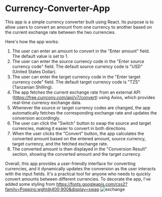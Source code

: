 # Currency-Converter-App
This app is a simple currency converter built using React. Its purpose is to allow users to convert an amount from one currency to another based on the current exchange rate between the two currencies.

Here's how the app works:

1. The user can enter an amount to convert in the "Enter amount" field. The default value is set to 1.
2. The user can enter the source currency code in the "Enter source currency code" field. The default source currency code is "USD" (United States Dollar).
3. The user can enter the target currency code in the "Enter target currency code" field. The default target currency code is "TZS" (Tanzanian Shilling).
4. The app fetches the current exchange rate from an external API (https://free.currconv.com/api/v7/convert) using Axios, which provides real-time currency exchange data.
5. Whenever the source or target currency codes are changed, the app automatically fetches the corresponding exchange rate and updates the conversion accordingly.
6. The user can click the "Switch" button to swap the source and target currencies, making it easier to convert in both directions.
7. When the user clicks the "Convert" button, the app calculates the converted amount based on the entered amount, source currency, target currency, and the fetched exchange rate.
8. The converted amount is then displayed in the "Conversion Result" section, showing the converted amount and the target currency.

Overall, this app provides a user-friendly interface for converting currencies, and it dynamically updates the conversion as the user interacts with the input fields. It's a practical tool for anyone who needs to quickly convert amounts between different currencies. To decorate the app, I've added some styling from https://fonts.googleapis.com/css2?family=Poppins:wght@400;900&display=swap 
![exchange](https://github.com/jimmyurl/Currency-Converter-App/assets/33938444/2e0ef1fb-7098-45da-8405-0e92858b23f1)
